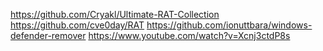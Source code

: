 https://github.com/Cryakl/Ultimate-RAT-Collection
https://github.com/cve0day/RAT
https://github.com/ionuttbara/windows-defender-remover
https://www.youtube.com/watch?v=Xcnj3ctdP8s
